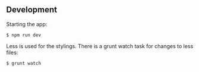 ## Development

Starting the app:
```
$ npm run dev
```

Less is used for the stylings. There is a grunt watch task for changes to less files:

```
$ grunt watch
```
